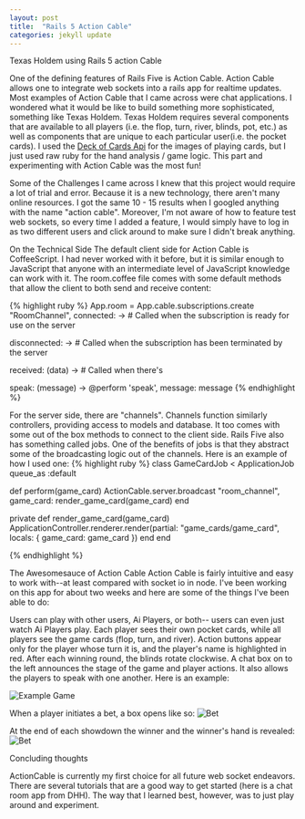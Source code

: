 ```yaml
---
layout: post
title:  "Rails 5 Action Cable"
categories: jekyll update
---
```

Texas Holdem using Rails 5 action Cable

One of the defining features of Rails Five is Action Cable. Action Cable allows one to integrate web sockets into a rails app for realtime updates. Most examples of Action Cable that I came across were chat applications. I wondered what it would be like to build something more sophisticated, something like Texas Holdem. Texas Holdem requires several components that are available to all players (i.e. the flop, turn, river, blinds, pot, etc.) as well as components that are unique to each particular user(i.e. the pocket cards). I used the [Deck of Cards Api]("http://deckofcardsapi.com/") for the images of playing cards, but I just used raw ruby for the hand analysis / game logic. This part and experimenting with Action Cable was the most fun!

Some of the Challenges I came across
I knew that this project would require a lot of trial and error. Because it is a new technology, there aren't many online resources. I got the same 10 - 15 results when I googled anything with the name "action cable". Moreover, I'm not aware of how to feature test web sockets, so every time I added a feature, I would simply have to log in as two different users and click around to make sure I didn't break anything.

On the Technical Side
The default client side for Action Cable is CoffeeScript. I had never worked with it before, but it is similar enough to JavaScript that anyone with an intermediate level of JavaScript knowledge can work with it. The room.coffee file comes with some default methods that allow the client to both send and receive content:

{% highlight ruby %}
App.room = App.cable.subscriptions.create "RoomChannel",
  connected: ->
    # Called when the subscription is ready for use on the server

  disconnected: ->
    # Called when the subscription has been terminated by the server

  received: (data) ->
    # Called when there's

  speak: (message) ->
    @perform 'speak', message: message
{% endhighlight %}

For the server side, there are "channels". Channels function similarly controllers, providing access to models and database. It too comes with some out of the box methods to connect to the client side. Rails Five also has something called jobs. One of the benefits of jobs is that they abstract some of the broadcasting logic out of the channels. Here is an example of how I used one:
{% highlight ruby %}
class GameCardJob < ApplicationJob
  queue_as :default

  def perform(game_card)
    ActionCable.server.broadcast "room_channel", game_card: render_game_card(game_card)
  end

  private
    def render_game_card(game_card)
      ApplicationController.renderer.render(partial: "game_cards/game_card", locals: { game_card: game_card })
    end
end

{% endhighlight %}

The Awesomesauce of Action Cable
Action Cable is fairly intuitive and easy to work with--at least compared with socket io in node. I've been working on this app for about two weeks and here are some of the things I've been able to do:

Users can play with other users, Ai Players, or both-- users can even just watch Ai Players play.
Each player sees their own pocket cards, while all players see the game cards (flop, turn, and river). Action buttons appear only for the player whose turn it is, and the player's name is highlighted in red. After each winning round, the blinds rotate clockwise. A chat box on to the left announces the stage of the game and player actions. It also allows the players to speak with one another. Here is an example:

![Example Game](https://raw.githubusercontent.com/chadellison/texas_holdem/master/app/assets/images/game_play.png)

When a player initiates a bet, a box opens like so:
![Bet](https://raw.githubusercontent.com/chadellison/texas_holdem/master/app/assets/images/bet.png)

At the end of each showdown the winner and the winner's hand is revealed:
![Bet](https://raw.githubusercontent.com/chadellison/texas_holdem/master/app/assets/images/winner.png)


Concluding thoughts

ActionCable is currently my first choice for all future web socket endeavors. There are several tutorials that are a good way to get started (here is a chat room app from DHH). The way that I learned best, however, was to just play around and experiment.
